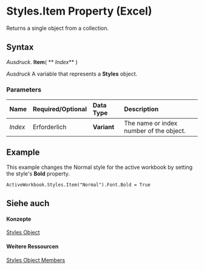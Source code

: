 
# Styles.Item Property (Excel)

Returns a single object from a collection.


## Syntax

 _Ausdruck_. **Item**( ** _Index_** )

 _Ausdruck_ A variable that represents a **Styles** object.


### Parameters



|**Name**|**Required/Optional**|**Data Type**|**Description**|
|:-----|:-----|:-----|:-----|
| _Index_|Erforderlich|**Variant**|The name or index number of the object.|

## Example

This example changes the Normal style for the active workbook by setting the style's  **Bold** property.


```
ActiveWorkbook.Styles.Item("Normal").Font.Bold = True
```


## Siehe auch


#### Konzepte


[Styles Object](146effdc-e007-814d-b110-f7bd944fc15f.md)
#### Weitere Ressourcen


[Styles Object Members](http://msdn.microsoft.com/library/79790248-557c-ff11-94e0-4d9c8f4f71c0%28Office.15%29.aspx)